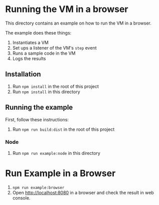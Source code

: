 # Running the VM in a browser

This directory contains an example on how to run the VM in a browser.

The example does these things:

1. Instantiates a VM
1. Set ups a listener of the VM's `step` event
1. Runs a sample code in the VM
1. Logs the results

## Installation

1. Run `npm install` in the root of this project
1. Run `npm install` in this directory

## Running the example

First, follow these instructions:

1. Run `npm run build:dist` in the root of this project

### Node

1. Run `npm run example:node` in this directory

# Run Example in a Browser

1. `npm run example:browser`
1. Open [http://localhost:8080](http://localhost:8080) in a browser and check the result in web console.
